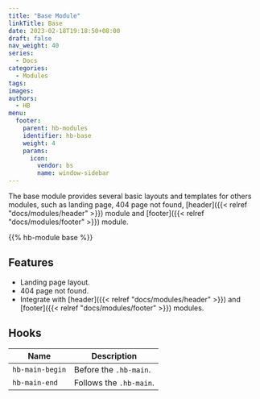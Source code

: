 ```yaml
---
title: "Base Module"
linkTitle: Base
date: 2023-02-18T19:18:50+08:00
draft: false
nav_weight: 40
series:
  - Docs
categories:
  - Modules
tags:
images:
authors:
  - HB
menu:
  footer:
    parent: hb-modules
    identifier: hb-base
    weight: 4
    params:
      icon:
        vendor: bs
        name: window-sidebar
---
```


The base module provides several basic layouts and templates for others modules, such as landing page, 404 page not found, [header]({{< relref "docs/modules/header" >}}) module and [footer]({{< relref "docs/modules/footer" >}}) module.

<!--more-->

{{% hb-module base %}}

## Features

- Landing page layout.
- 404 page not found.
- Integrate with [header]({{< relref "docs/modules/header" >}}) and [footer]({{< relref "docs/modules/footer" >}}) modules.

## Hooks

| Name            | Description             |
| --------------- | ----------------------- |
| `hb-main-begin` | Before the `.hb-main`.  |
| `hb-main-end`   | Follows the `.hb-main`. |

